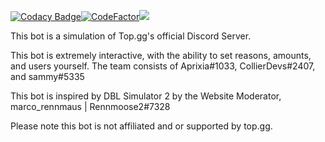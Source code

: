 [![Codacy Badge](https://api.codacy.com/project/badge/Grade/acc0df07bbe64b67b421ce1d06126c97)](https://app.codacy.com/manual/collier.bell20/DBLSimulator?utm_source=github.com&utm_medium=referral&utm_content=CollierDevs/DBLSimulator&utm_campaign=Badge_Grade_Settings)[![CodeFactor](https://www.codefactor.io/repository/github/collierdevs/dblsimulator/badge)](https://www.codefactor.io/repository/github/collierdevs/dblsimulator)<a href="https://codeclimate.com/github/CollierDevs/DBLSimulator/maintainability"><img src="https://api.codeclimate.com/v1/badges/13e76a32b2844e2e3586/maintainability" /></a>

This bot is a simulation of Top.gg's official Discord Server.

This bot is extremely interactive, with the ability to set reasons, amounts, and users yourself.
The team consists of Aprixia#1033, CollierDevs#2407, and sammy#5335

This bot is inspired by DBL Simulator 2 by the Website Moderator, marco_rennmaus | Rennmoose2#7328

Please note this bot is not affiliated and or supported by top.gg.